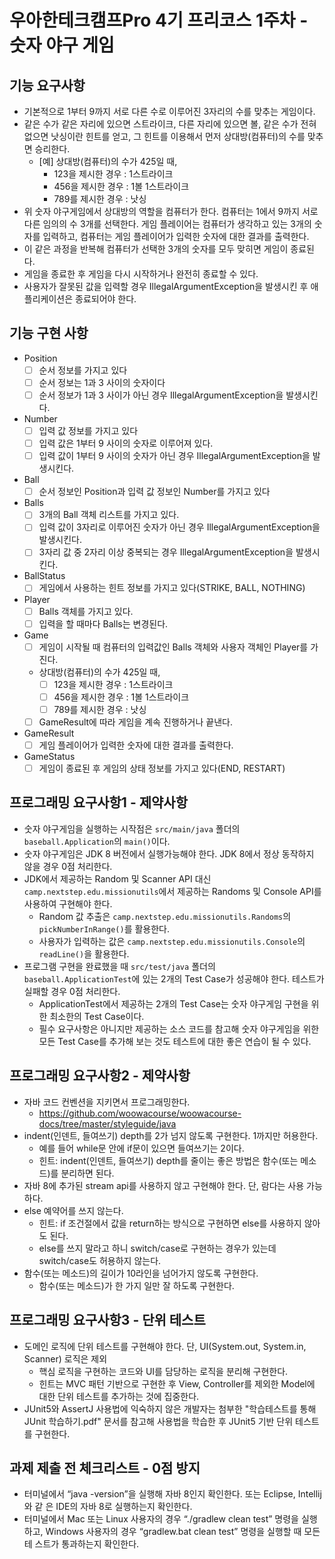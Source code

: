 # 우아한테크캠프Pro 4기 프리코스 1주차 - 숫자 야구 게임

## 기능 요구사항
+ 기본적으로 1부터 9까지 서로 다른 수로 이루어진 3자리의 수를 맞추는 게임이다.
+ 같은 수가 같은 자리에 있으면 스트라이크, 다른 자리에 있으면 볼, 같은 수가 전혀 없으면 낫싱이란 힌트를 얻고, 그 힌트를 이용해서 먼저 상대방(컴퓨터)의 수를 맞추면 승리한다. 
  + [예] 상대방(컴퓨터)의 수가 425일 때,
    + 123을 제시한 경우 : 1스트라이크 
    + 456을 제시한 경우 : 1볼 1스트라이크 
    + 789를 제시한 경우 : 낫싱
+ 위 숫자 야구게임에서 상대방의 역할을 컴퓨터가 한다. 컴퓨터는 1에서 9까지 서로 다른 임의의 수 3개를 선택한다. 게임 플레이어는 컴퓨터가 생각하고 있는 3개의 숫자를 입력하고, 컴퓨터는 게임 플레이어가 입력한 숫자에 대한 결과를 출력한다.
+ 이 같은 과정을 반복해 컴퓨터가 선택한 3개의 숫자를 모두 맞히면 게임이 종료된다.
+ 게임을 종료한 후 게임을 다시 시작하거나 완전히 종료할 수 있다.
+ 사용자가 잘못된 값을 입력할 경우 IllegalArgumentException을 발생시킨 후 애플리케이션은 종료되어야 한다.

## 기능 구현 사항
- Position
  - [ ] 순서 정보를 가지고 있다
  - [ ] 순서 정보는 1과 3 사이의 숫자이다
  - [ ] 순서 정보가 1과 3 사이가 아닌 경우 IllegalArgumentException을 발생시킨다.
- Number
  - [ ] 입력 값 정보를 가지고 있다
  - [ ] 입력 값은 1부터 9 사이의 숫자로 이루어져 있다.
  - [ ] 입력 값이 1부터 9 사이의 숫자가 아닌 경우 IllegalArgumentException을 발생시킨다.
- Ball
  - [ ] 순서 정보인 Position과 입력 값 정보인 Number를 가지고 있다
- Balls
  - [ ] 3개의 Ball 객체 리스트를 가지고 있다.
  - [ ] 입력 값이 3자리로 이루어진 숫자가 아닌 경우 IllegalArgumentException을 발생시킨다.
  - [ ] 3자리 값 중 2자리 이상 중복되는 경우 IllegalArgumentException을 발생시킨다.
- BallStatus
  - [ ] 게임에서 사용하는 힌트 정보를 가지고 있다(STRIKE, BALL, NOTHING)
- Player
  - [ ] Balls 객체를 가지고 있다.
  - [ ] 입력을 할 때마다 Balls는 변경된다.
- Game
  - [ ] 게임이 시작될 때 컴퓨터의 입력값인 Balls 객체와 사용자 객체인 Player를 가진다.
  - 상대방(컴퓨터)의 수가 425일 때,
    + [ ] 123을 제시한 경우 : 1스트라이크
    + [ ] 456을 제시한 경우 : 1볼 1스트라이크
    + [ ] 789를 제시한 경우 : 낫싱
  - [ ] GameResult에 따라 게임을 계속 진행하거나 끝낸다.
- GameResult
  - [ ] 게임 플레이어가 입력한 숫자에 대한 결과를 출력한다.
- GameStatus
  - [ ] 게임이 종료된 후 게임의 상태 정보를 가지고 있다(END, RESTART)

## 프로그래밍 요구사항1 - 제약사항
+ 숫자 야구게임을 실행하는 시작점은 `src/main/java` 폴더의 `baseball.Application`의 `main()`이다. 
+ 숫자 야구게임은 JDK 8 버전에서 실행가능해야 한다. JDK 8에서 정상 동작하지 않을 경우 0점 처리한다.
+ JDK에서 제공하는 Random 및 Scanner API 대신 `camp.nextstep.edu.missionutils`에서 제공하는 Randoms 및 Console API를 사용하여 구현해야 한다.
  + Random 값 추출은 `camp.nextstep.edu.missionutils.Randoms`의 `pickNumberInRange()`를 활용한다.
  + 사용자가 입력하는 값은 `camp.nextstep.edu.missionutils.Console`의 `readLine()`을 활용한다.
+ 프로그램 구현을 완료했을 때 `src/test/java` 폴더의 `baseball.ApplicationTest`에 있는 2개의 Test Case가 성공해야 한다. 테스트가 실패할 경우 0점 처리한다.
  + ApplicationTest에서 제공하는 2개의 Test Case는 숫자 야구게임 구현을 위한 최소한의 Test Case이다.
  + 필수 요구사항은 아니지만 제공하는 소스 코드를 참고해 숫자 야구게임을 위한 모든 Test Case를 추가해 보는 것도 테스트에 대한 좋은 연습이 될 수 있다.

## 프로그래밍 요구사항2 - 제약사항
+ 자바 코드 컨벤션을 지키면서 프로그래밍한다. 
  + https://github.com/woowacourse/woowacourse-docs/tree/master/styleguide/java
+ indent(인덴트, 들여쓰기) depth를 2가 넘지 않도록 구현한다. 1까지만 허용한다.
  + 예를 들어 while문 안에 if문이 있으면 들여쓰기는 2이다.
  + 힌트: indent(인덴트, 들여쓰기) depth를 줄이는 좋은 방법은 함수(또는 메소드)를 분리하면 된다.
+ 자바 8에 추가된 stream api를 사용하지 않고 구현해야 한다. 단, 람다는 사용 가능하다. 
+ else 예약어를 쓰지 않는다.
  + 힌트: if 조건절에서 값을 return하는 방식으로 구현하면 else를 사용하지 않아도 된다.
  + else를 쓰지 말라고 하니 switch/case로 구현하는 경우가 있는데 switch/case도 허용하지 않는다. 
+ 함수(또는 메소드)의 길이가 10라인을 넘어가지 않도록 구현한다.
  + 함수(또는 메소드)가 한 가지 일만 잘 하도록 구현한다.

## 프로그래밍 요구사항3 - 단위 테스트
+ 도메인 로직에 단위 테스트를 구현해야 한다. 단, UI(System.out, System.in, Scanner) 로직은 제외
  + 핵심 로직을 구현하는 코드와 UI를 담당하는 로직을 분리해 구현한다.
  + 힌트는 MVC 패턴 기반으로 구현한 후 View, Controller를 제외한 Model에 대한 단위 테스트를 추가하는 것에 집중한다.
+ JUnit5와 AssertJ 사용법에 익숙하지 않은 개발자는 첨부한 "학습테스트를 통해 JUnit 학습하기.pdf" 문서를 참고해 사용법을 학습한 후 JUnit5 기반 단위 테스트를 구현한다.

## 과제 제출 전 체크리스트 - 0점 방지
+ 터미널에서 “java -version”을 실행해 자바 8인지 확인한다. 또는 Eclipse, Intellij와 같 은 IDE의 자바 8로 실행하는지 확인한다.
+ 터미널에서 Mac 또는 Linux 사용자의 경우 “./gradlew clean test” 명령을 실행하고, Windows 사용자의 경우 “gradlew.bat clean test” 명령을 실행할 때 모든 테 스트가 통과하는지 확인한다.